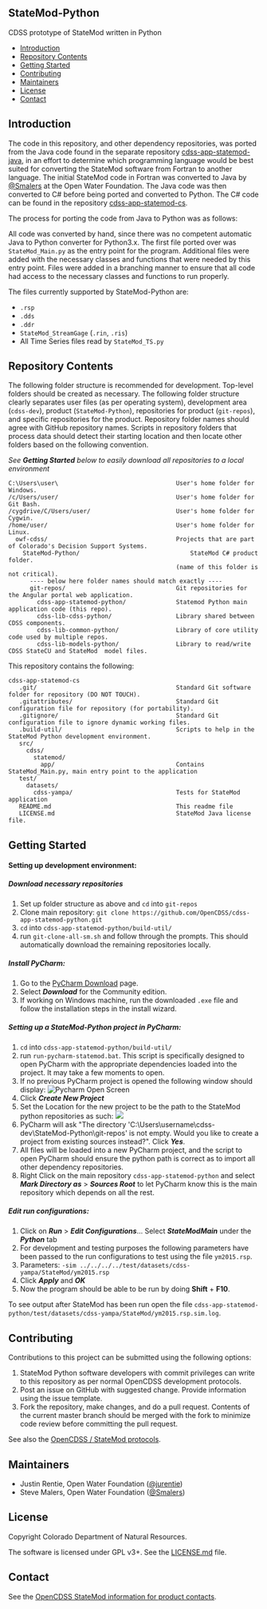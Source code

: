 ## StateMod-Python ##

CDSS prototype of StateMod written in Python

* [Introduction](#introduction)
* [Repository Contents](#repository-contents)
* [Getting Started](#getting-started)
* [Contributing](#contributing)
* [Maintainers](#maintainers)
* [License](#license)
* [Contact](#contact)

## Introduction ## 

The code in this repository, and other dependency repositories, was ported from the Java code found in the separate repository [cdss-app-statemod-java](https://github.com/OpenCDSS/cdss-app-statemod-java), in an effort to determine which programming language would be best suited for converting the StateMod software from Fortran to another language. The initial StateMod code in Fortran was converted to Java by [@Smalers](https://github.com/smalers) at the Open Water Foundation. The Java code was then converted to C# before being ported and converted to Python. The C# code can be found in the repository [cdss-app-statemod-cs](<https://github.com/OpenCDSS/cdss-app-statemod-cs>). 

The process for porting the code from Java to Python was as follows:

All code was converted by hand, since there was no competent automatic Java to Python converter for Python3.x. The first file ported over was `StateMod_Main.py` as the entry point for the program. Additional files were added with the necessary classes and functions that were needed by this entry point. Files were added in a branching manner to ensure that all code had access to the necessary classes and functions to run properly. 

The files currently supported by StateMod-Python are:

- `.rsp` 
- `.dds`
- `.ddr`
- `StateMod_StreamGage` (`.rin`, `.ris`)
- All Time Series files read by `StateMod_TS.py` 

## Repository Contents ##

The following folder structure is recommended for development.
Top-level folders should be created as necessary.
The following folder structure clearly separates user files (as per operating system),
development area (`cdss-dev`), product (`StateMod-Python`), repositories for product (`git-repos`),
and specific repositories for the product.
Repository folder names should agree with GitHub repository names.
Scripts in repository folders that process data should detect their starting location
and then locate other folders based on the following convention.

*See **Getting Started** below to easily download all repositories to a local environment* 

```
C:\Users\user\                                 User's home folder for Windows.
/c/Users/user/                                 User's home folder for Git Bash.
/cygdrive/C/Users/user/                        User's home folder for Cygwin.
/home/user/                                    User's home folder for Linux.
  owf-cdss/                                    Projects that are part of Colorado's Decision Support Systems.
    StateMod-Python/                               StateMod C# product folder.
                                               (name of this folder is not critical).
      ---- below here folder names should match exactly ----
      git-repos/                               Git repositories for the Angular portal web application.
        cdss-app-statemod-python/              Statemod Python main application code (this repo).
        cdss-lib-cdss-python/                  Library shared between CDSS components.
        cdss-lib-common-python/                Library of core utility code used by multiple repos.
        cdss-lib-models-python/                Library to read/write CDSS StateCU and StateMod  model files.
```

This repository contains the following:
```
cdss-app-statemod-cs
   .git/                                       Standard Git software folder for repository (DO NOT TOUCH).
   .gitattributes/                             Standard Git configuration file for repository (for portability).
   .gitignore/                                 Standard Git configuration file to ignore dynamic working files.
   .build-util/                                Scripts to help in the StateMod Python development environment.
   src/
     cdss/
       statemod/
         app/                                  Contains StateMod_Main.py, main entry point to the application
   test/
     datasets/
       cdss-yampa/                             Tests for StateMod application
   README.md                                   This readme file
   LICENSE.md                                  StateMod Java license file.
```

## Getting Started ##

#### Setting up development environment: ####

##### Download necessary repositories #####

1. Set up folder structure as above and `cd` into `git-repos` 
2. Clone main repository: `git clone https://github.com/OpenCDSS/cdss-app-statemod-python.git` 
3. `cd` into `cdss-app-statemod-python/build-util/` 
4. run `git-clone-all-sm.sh` and follow through the prompts. This should automatically download the remaining repositories locally. 

##### Install PyCharm: #####

1. Go to the [PyCharm Download](<https://www.jetbrains.com/pycharm/download/#section=windows>) page.
2. Select ***Download*** for the Community edition.
3. If working on Windows machine, run the downloaded `.exe` file and follow the installation steps in the install wizard.

##### Setting up a StateMod-Python project in PyCharm: #####

1. `cd` into `cdss-app-statemod-python/build-util/` 
2. run `run-pycharm-statemod.bat`. This script is specifically designed to open PyCharm with the appropriate dependencies loaded into the project. It may take a few moments to open.
3. If no previous PyCharm project is opened the following window should display: ![Pycharm Open Screen](C:\Users\intern2\cdss-dev\StateMod-Python\git-repos\cdss-app-statemod-python\doc\images\start_pycharm.png)
4. Click ***Create New Project*** 
5. Set the Location for the new project to be the path to the StateMod python repositories as such: ![](C:\Users\intern2\cdss-dev\StateMod-Python\git-repos\cdss-app-statemod-python\doc\images\open_project.PNG)
6. PyCharm will ask "The directory 'C:\Users\username\cdss-dev\StateMod-Python\git-repos' is not empty. Would you like to create a project from existing sources instead?". Click ***Yes***.   
7. All files will be loaded into a new PyCharm project, and the script to open PyCharm should ensure the python path is correct as to import all other dependency repositories.
8. Right Click on the main repository `cdss-app-statemod-python` and select ***Mark Directory as*** > ***Sources Root*** to let PyCharm know this is the main repository which depends on all the rest.

##### Edit run configurations: #####

1. Click on ***Run*** > ***Edit Configurations***... Select ***StateModMain*** under the ***Python*** tab
2. For development and testing purposes the following parameters have been passed to the run configurations to test using the file `ym2015.rsp`. 
3. Parameters: `-sim ../../../../test/datasets/cdss-yampa/StateMod/ym2015.rsp`
4. Click ***Apply*** and ***OK***
5. Now the program should be able to be run by doing **Shift** + **F10**. 

To see output after StateMod has been run open the file `cdss-app-statemod-python/test/datasets/cdss-yampa/StateMod/ym2015.rsp.sim.log`. 

## Contributing ##

Contributions to this project can be submitted using the following options:

1. StateMod Python software developers with commit privileges can write to this repository
    as per normal OpenCDSS development protocols.
2. Post an issue on GitHub with suggested change.  Provide information using the issue template.
3. Fork the repository, make changes, and do a pull request.
    Contents of the current master branch should be merged with the fork to minimize
    code review before committing the pull request.

See also the [OpenCDSS / StateMod protocols](http://learn.openwaterfoundation.org/cdss-website-opencdss/statemod/statemod/).

## Maintainers ##

* Justin Rentie, Open Water Foundation ([@jurentie](https://github.com/jurentie))
* Steve Malers, Open Water Foundation ([@Smalers](https://github.com/smalers))

## License ##

Copyright Colorado Department of Natural Resources.

The software is licensed under GPL v3+. See the [LICENSE.md](LICENSE.md) file.

## Contact ##

See the [OpenCDSS StateMod information for product contacts](http://learn.openwaterfoundation.org/cdss-website-opencdss/statemod/statemod/#product-leadership).